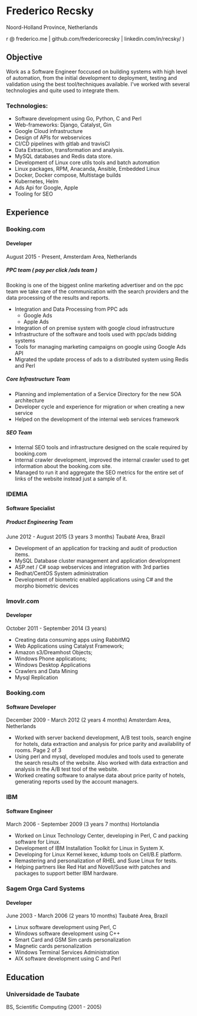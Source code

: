 # Frederico Recsky 

Noord-Holland Province, Netherlands 

r @ frederico.me | github.com/fredericorecsky | linkedin.com/in/recsky/ )

## Objective

Work as a Software Engineer foccused on building systems with high level of automation, from the initial development to deployment, testing and validation using the best tool/techniques available. I've worked with several technologies and quite used to integrate them.

### Technologies:

*  Software development using Go, Python, C and Perl
*  Web-frameworks: Django, Catalyst, Gin
*  Google Cloud infrastructure
*  Design of APIs for webservices
*  CI/CD pipelines with gitlab and travisCI
*  Data Extraction, transformation and analysis.
*  MySQL databases and Redis data store.
*  Development of Linux core utils tools and batch automation
*  Linux packages, RPM, Anacanda, Ansible, Embedded Linux 
*  Docker, Docker compose, Multistage builds
*  Kubernetes, Helm
*  Ads Api for Google, Apple
*  Tooling for SEO 

## Experience

### Booking.com

#### Developer

August 2015 - Present,  Amsterdam Area, Netherlands

##### PPC team ( pay per click /ads team )

Booking is one of the biggest online marketing advertiser and on the ppc team 
we take care of the communication with the search providers and the data 
processing of the results and reports.

* Integration and Data Processing from PPC ads
    - Google Ads
    - Apple Ads
* Integration of on premise system with google cloud infrastructure
* Infrastructure of the software and tools used with ppc/ads bidding systems
* Tools for managing marketing campaigns on google using Google Ads API
* Migrated the update process of ads to a distributed system using Redis and Perl

##### Core Infrastructure Team

* Planning and implementation of a Service Directory for the new SOA architecture
* Developer cycle and experience for migration or when creating a new service
* Helped on the development of the internal web services framework

##### SEO Team 

* Internal SEO tools and infrastructure designed on the scale required by booking.com
* Internal crawler development, improved the internal crawler used to get information about the booking.com site. 
* Managed to run it and aggregate the SEO metrics for the entire set of links of the website instead just a sample of it.

### IDEMIA

#### Software Specialist

##### Product Engineering Team

June 2012 - August 2015 (3 years 3 months) Taubaté Area, Brazil

* Development of an application for tracking and audit of production items. 
* MySQL Database cluster management and application development
* ASP.net / C# soap webservices and integration with 3rd parties
* Redhat/CentOS System administration
* Development of biometric enabled applications using C# and the morpho biometric devices

### Imovlr.com

#### Developer

October 2011 - September 2014 (3 years)

* Creating data consuming apps using RabbitMQ 
* Web Applications using Catalyst Framework;
* Amazon s3/Dreamhost Objects;
* Windows Phone applications;
* Windows Desktop Applications 
* Crawlers and Data Mining
* Mysql Replication


### Booking.com

#### Software Developer

December 2009 - March 2012 (2 years 4 months) Amsterdam Area, Netherlands

* Worked with server backend development, A/B test tools, search engine for hotels, data extraction and analysis for price parity and availability of rooms.
Page 2 of 3
* Using perl and mysql, developed modules and tools used to generate the search results of the website. Also worked with data extraction and analysis in the A/B test tool of the website.
* Worked creating software to analyse data about  price parity of hotels, generating reports used by the account managers.

### IBM

#### Software Engineer

March 2006 - September 2009 (3 years 7 months) Hortolandia

* Worked on Linux Technology Center, developing in Perl, C and packing software for Linux.
* Development of IBM Installation Toolkit for Linux in System X.
* Developing for Linux Kernel kexec, kdump tools on Cell/B.E platform.
* Remastering and personalization of RHEL and Suse Linux for tests.
* Helping partners like Red Hat and Novell/Suse with patches and packages to support better IBM hardware.

### Sagem Orga Card Systems 

#### Developer

June 2003 - March 2006 (2 years 10 months) Taubaté Area, Brazil

* Linux software development using Perl, C
* Windows software development using C++
* Smart Card and GSM Sim cards personalization 
* Magnetic cards personalization
* Windows Terminal Services Administration
* AIX software development using C and Perl

## Education

### Universidade de Taubate

BS, Scientific Computing  (2001 - 2005)
